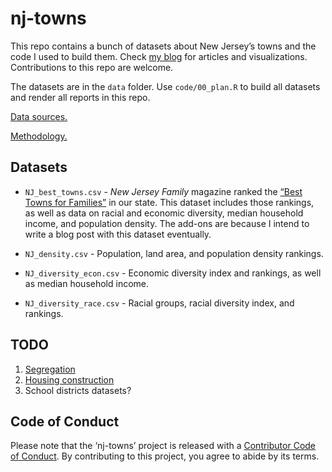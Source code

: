 
<!-- README.md is generated from README.Rmd. Please edit that file -->

# nj-towns

This repo contains a bunch of datasets about New Jersey’s towns and the
code I used to build them. Check [my blog](https://everetr.github.io/)
for articles and visualizations. Contributions to this repo are welcome.

The datasets are in the `data` folder. Use `code/00_plan.R` to build all
datasets and render all reports in this repo.

[Data sources.](data/data_sources.md)

[Methodology.](reports/Methodology.md)

## Datasets

  - `NJ_best_towns.csv` - *New Jersey Family* magazine ranked the [“Best
    Towns for
    Families”](https://www.njfamily.com/new-jerseys-best-towns-for-families-the-list-2019/)
    in our state. This dataset includes those rankings, as well as data
    on racial and economic diversity, median household income, and
    population density. The add-ons are because I intend to write a blog
    post with this dataset eventually.

  - `NJ_density.csv` - Population, land area, and population density
    rankings.

  - `NJ_diversity_econ.csv` - Economic diversity index and rankings, as
    well as median household income.

  - `NJ_diversity_race.csv` - Racial groups, racial diversity index, and
    rankings.

## TODO

1.  [Segregation](https://fivethirtyeight.com/features/the-most-diverse-cities-are-often-the-most-segregated/)
2.  [Housing
    construction](https://www.census.gov/econ/construction.html)
3.  School districts datasets?

## Code of Conduct

Please note that the ‘nj-towns’ project is released with a [Contributor
Code of Conduct](CODE_OF_CONDUCT.md). By contributing to this project,
you agree to abide by its terms.
